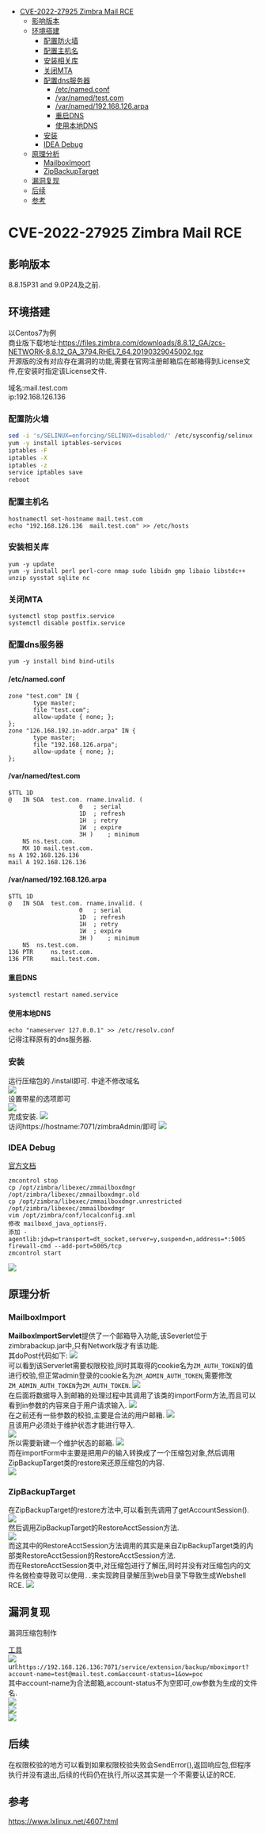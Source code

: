 - [CVE-2022-27925 Zimbra Mail RCE](#cve-2022-27925-zimbra-mail-rce)
  - [影响版本](#影响版本)
  - [环境搭建](#环境搭建)
    - [配置防火墙](#配置防火墙)
    - [配置主机名](#配置主机名)
    - [安装相关库](#安装相关库)
    - [关闭MTA](#关闭mta)
    - [配置dns服务器](#配置dns服务器)
      - [/etc/named.conf](#etcnamedconf)
      - [/var/named/test.com](#varnamedtestcom)
      - [/var/named/192.168.126.arpa](#varnamed192168126arpa)
      - [重启DNS](#重启dns)
      - [使用本地DNS](#使用本地dns)
    - [安装](#安装)
    - [IDEA Debug](#idea-debug)
  - [原理分析](#原理分析)
    - [MailboxImport](#mailboximport)
    - [ZipBackupTarget](#zipbackuptarget)
  - [漏洞复现](#漏洞复现)
  - [后续](#后续)
  - [参考](#参考)
# CVE-2022-27925 Zimbra Mail RCE
## 影响版本
 8.8.15P31 and 9.0P24及之前.
## 环境搭建
以Centos7为例  
商业版下载地址:https://files.zimbra.com/downloads/8.8.12_GA/zcs-NETWORK-8.8.12_GA_3794.RHEL7_64.20190329045002.tgz  
开源版的没有对应存在漏洞的功能,需要在官网注册邮箱后在邮箱得到License文件,在安装时指定该License文件.

域名:mail.test.com  
ip:192.168.126.136
### 配置防火墙
```bash 
sed -i 's/SELINUX=enforcing/SELINUX=disabled/' /etc/sysconfig/selinux
yum -y install iptables-services
iptables -F
iptables -X
iptables -z
service iptables save
reboot
```
### 配置主机名
```
hostnamectl set-hostname mail.test.com
echo "192.168.126.136  mail.test.com" >> /etc/hosts
```
### 安装相关库
```
yum -y update
yum -y install perl perl-core nmap sudo libidn gmp libaio libstdc++ unzip sysstat sqlite nc
```
### 关闭MTA
```
systemctl stop postfix.service
systemctl disable postfix.service
```
### 配置dns服务器
`yum -y install bind bind-utils`
#### /etc/named.conf
```
zone "test.com" IN {
       type master;
       file "test.com";
       allow-update { none; };
};
zone "126.168.192.in-addr.arpa" IN {
       type master;
       file "192.168.126.arpa";
       allow-update { none; };
};
```
#### /var/named/test.com
```
$TTL 1D
@	IN SOA	test.com. rname.invalid. (
					0	; serial
					1D	; refresh
					1H	; retry
					1W	; expire
					3H )	; minimum
	NS ns.test.com.
	MX 10 mail.test.com.
ns A 192.168.126.136
mail A 192.168.126.136

```
#### /var/named/192.168.126.arpa
```
$TTL 1D
@	IN SOA	test.com. rname.invalid. (
					0	; serial
					1D	; refresh
					1H	; retry
					1W	; expire
					3H )	; minimum
	NS	ns.test.com.
136	PTR 	ns.test.com.
136	PTR 	mail.test.com.

```
#### 重启DNS
`systemctl restart named.service`
#### 使用本地DNS
`echo "nameserver 127.0.0.1" >> /etc/resolv.conf`  
记得注释原有的dns服务器.
### 安装
运行压缩包的./install即可.
中途不修改域名  
![](2022-06-28-18-39-54.png)  
设置带星的选项即可  
![](2022-06-28-18-40-46.png)  
完成安装.
![](2022-06-28-18-42-08.png)  
访问https://hostname:7071/zimbraAdmin/即可 
![](2022-06-28-18-42-50.png)
### IDEA Debug
[官方文档](https://github.com/Zimbra-Community/zimbra-tools/blob/master/java-debug-zimbra-intellij-ide.md)  
```
zmcontrol stop
cp /opt/zimbra/libexec/zmmailboxdmgr /opt/zimbra/libexec/zmmailboxdmgr.old
cp /opt/zimbra/libexec/zmmailboxdmgr.unrestricted /opt/zimbra/libexec/zmmailboxdmgr
vim /opt/zimbra/conf/localconfig.xml 
修改 mailboxd_java_options行.  
添加 -agentlib:jdwp=transport=dt_socket,server=y,suspend=n,address=*:5005
firewall-cmd --add-port=5005/tcp
zmcontrol start
```
![](2022-06-30-10-53-54.png)
## 原理分析
### MailboxImport
**MailboxImportServlet**提供了一个邮箱导入功能,该Severlet位于zimbrabackup.jar中,只有Network版才有该功能.  
其doPost代码如下:
![](2022-06-29-14-30-16.png)  
可以看到该Serverlet需要权限校验,同时其取得的cookie名为`ZM_AUTH_TOKEN`的值进行校验,但正常admin登录的cookie名为`ZM_ADMIN_AUTH_TOKEN`,需要修改`ZM_ADMIN_AUTH_TOKEN`为`ZM_AUTH_TOKEN`.
![](2022-06-30-17-32-10.png)  
在后面将数据导入到邮箱的处理过程中其调用了该类的importForm方法,而且可以看到in参数的内容来自于用户请求输入.
![](2022-06-29-14-32-49.png)  
在之前还有一些参数的校验,主要是合法的用户邮箱.
![](2022-06-30-17-35-44.png)  
且该用户必须处于维护状态才能进行导入.  
![](2022-06-30-17-34-57.png)  
所以需要新建一个维护状态的邮箱.
![](2022-06-30-17-30-59.png)  
而在importForm中主要是把用户的输入转换成了一个压缩包对象,然后调用ZipBackupTarget类的restore来还原压缩包的内容.  
![](2022-06-30-17-36-53.png)  
### ZipBackupTarget
在ZipBackupTarget的restore方法中,可以看到先调用了getAccountSession().  
![](2022-06-29-15-07-42.png)    
然后调用ZipBackupTarget的RestoreAcctSession方法.  
![](2022-06-29-15-11-00.png)  
而这其中的RestoreAcctSession方法调用的其实是来自ZipBackupTarget类的内部类RestoreAcctSession的RestoreAcctSession方法.  
而在RestoreAcctSession类中,对压缩包进行了解压,同时并没有对压缩包内的文件名做检查导致可以使用`..`来实现跨目录解压到web目录下导致生成Webshell RCE.
![](2022-06-30-17-41-18.png)  
## 漏洞复现
漏洞压缩包制作  

[工具](https://github.com/ptoomey3/evilarc)  
![](2022-06-30-17-44-33.png)  
url:`https://192.168.126.136:7071/service/extension/backup/mboximport?account-name=test@mail.test.com&account-status=1&ow=poc`  
其中account-name为合法邮箱,account-status不为空即可,ow参数为生成的文件名.  
![](2022-06-30-17-43-41.png)  
![](2022-06-30-17-44-02.png)  
![](2022-06-30-17-43-18.png)  
## 后续
在权限校验的地方可以看到如果权限校验失败会SendError(),返回响应包,但程序执行并没有退出,后续的代码仍在执行,所以这其实是一个不需要认证的RCE.
## 参考
https://www.lxlinux.net/4607.html
